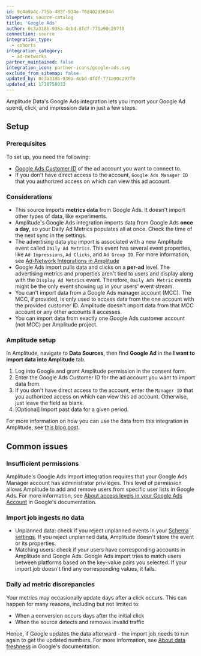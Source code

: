 ```yaml
---
id: 9c4a9a4c-775b-483f-934e-78d402d5634d
blueprint: source-catalog
title: 'Google Ads'
author: 0c3a318b-936a-4cbd-8fdf-771a90c297f0
connection: source
integration_type:
  - cohorts
integration_category:
  - ad-networks
partner_maintained: false
integration_icon: partner-icons/google-ads.svg
exclude_from_sitemap: false
updated_by: 0c3a318b-936a-4cbd-8fdf-771a90c297f0
updated_at: 1718758033
---
```

Amplitude Data's Google Ads integration lets you import your Google Ad spend, click, and impression data in just a few steps.

## Setup

### Prerequisites

To set up, you need the following:

- [Google Ads Customer ID](https://support.google.com/google-ads/answer/1704344?hl=en) of the ad account you want to connect to.
- If you don't have direct access to the account, `Google Ads Manager ID` that you authorized access on which can view this ad account.

### Considerations

- This source imports **metrics data** from Google Ads. It doesn't import other types of data, like experiments.
- Amplitude's Google Ads integration imports data from Google Ads **once a day**, so your Daily Ad Metrics populates all at once. Check the time of the next sync in the settings.
- The advertising data you import is associated with a new Amplitude event called `Daily Ad Metrics`. This event has several event properties, like `Ad Impressions`, `Ad Clicks`, and `Ad Group ID`. For more information, see [Ad-Network Integrations in Amplitude](https://amplitude.com/blog/ad-network-integration)
- Google Ads import pulls data and clicks on a **per-ad** level. The advertising metrics and properties aren't tied to users and display along with the `Display Ad Metrics` event. Therefore, `Daily Ads Metric` events might be the only event showing up in your users' event stream.
- You can't import data from a Google Ads manager account (MCC). The MCC, if provided, is only used to access data from the one account with the provided customer ID. Amplitude doesn't import data from that MCC account or any other accounts it accesses.
- You can import data from exactly one Google Ads customer account (not MCC) per Amplitude project.

### Amplitude setup

In Amplitude, navigate to **Data Sources**, then find **Google Ad** in the **I want to import data into Amplitude** tab.

1. Log into Google and grant Amplitude permission in the consent form.
2. Enter the Google Ads Customer ID for the ad account you want to import data from.
3. If you don't have direct access to the account, enter the `Manager ID` that you authorized access on which can view this ad account. Otherwise, just leave the field as blank.
4. [Optional] Import past data for a given period.

For more information on how you can use the data from this integration in Amplitude, see [this blog post](https://amplitude.com/blog/ad-network-integration).

## Common issues

### Insufficient permissions

Amplitude's Google Ads Import integration requires that your Google Ads Manager account has administrator privileges. This level of permission allows Amplitude to add and remove users from specific user lists in Google Ads. 
For more information, see [About access levels in your Google Ads Account](https://support.google.com/google-ads/answer/9978556) in Google's documentation. 

### Import job ingests no data 

- Unplanned data: check if you reject unplanned events in your [Schema settings](https://help.amplitude.com/hc/en-us/articles/360055495852-Configure-the-Schema-settings-to-handle-unexpected-data). If you reject unplanned data,  Amplitude doesn't store the event or its properties.
- Matching users: check if your users have corresponding accounts in Amplitude and Google Ads. Google Ads import tries to match users between platforms based on the key-value pairs you selected. If your import job doesn't find any corresponding values, it fails.

### Daily ad metric discrepancies 

Your metrics may occasionally update days after a click occurs. This can happen for many  reasons, including but not limited to:

- When a conversion occurs days after the initial click
- When the source detects and removes invalid traffic

Hence, if Google updates the data afterward - the import job needs to run again to get the updated numbers.
For more information, see [About data freshness](https://support.google.com/google-ads/answer/2544985?hl=en) in Google's documentation. 
